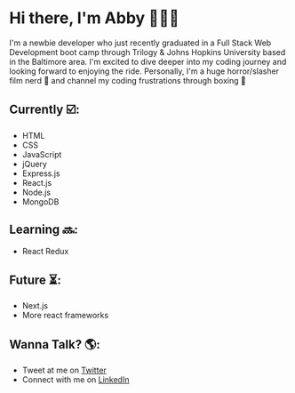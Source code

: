 # Hi there, I'm Abby 👩🏻‍💻

I'm a newbie developer who just recently graduated in a Full Stack Web Development boot camp through Trilogy & Johns Hopkins University based in the Baltimore area. I'm excited to dive deeper into my coding journey and looking forward to enjoying the ride. Personally, I'm a huge horror/slasher film nerd 👻 and channel my coding frustrations through boxing 🥊 


## Currently ☑️:

- HTML
- CSS
- JavaScript
- jQuery
- Express.js
- React.js
- Node.js
- MongoDB


## Learning 🔜:

- React Redux


## Future ⏳:

- Next.js
- More react frameworks



## Wanna Talk? 🌎:

- Tweet at me on <a href="https://twitter.com/ablizben">Twitter</a> 
- Connect with me on <a href="https://www.linkedin.com/in/abigail-benjamin-b1a881154/">LinkedIn</a>


